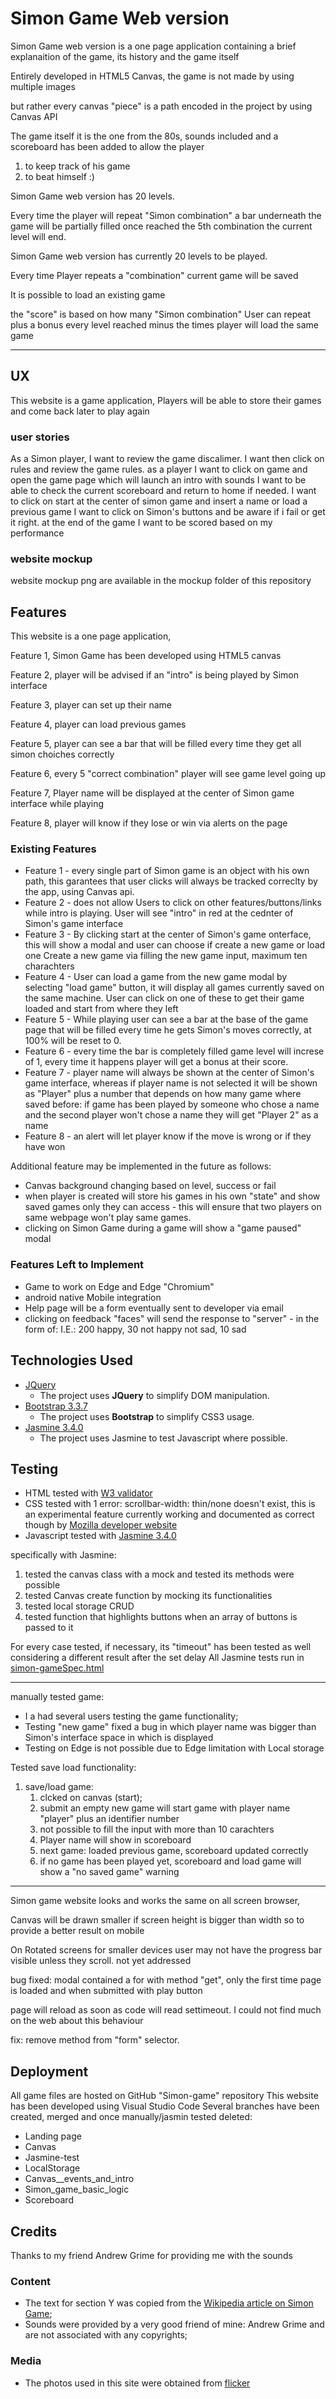 # Simon Game Web version

Simon Game web version is a one page application containing a brief explanaition of the game, its history and the game itself

Entirely developed in HTML5 Canvas, the game is not made by using multiple images 

but rather every canvas "piece" is a path encoded in the project by using Canvas API

The game itself it is the one from the 80s, sounds included and a scoreboard has been added to allow the player

1) to keep track of his game
2) to beat himself :)

Simon Game web version has 20 levels.

Every time the player will repeat "Simon combination" a bar underneath the game will be partially filled 
once reached the 5th combination the current level will end.

Simon Game web version has currently 20 levels to be played. 

Every time Player repeats a "combination" current game will be saved

It is possible to load an existing game 

the "score" is based on how many "Simon combination" 
User can repeat plus a bonus every level reached minus the times player will load the same game

 ----------------------------------
## UX
 
This website is a game application, Players will be able to store their games and come back later to play again

### user stories

As a Simon player, I want to review the game discalimer.
I want then click on rules and review the game rules.
as a player I want to click on game and open the game page which will launch an intro with sounds
I want to be able to check the current scoreboard and return to home if needed.
I want to click on start at the center of simon game and insert a name or load a previous game
I want to click on Simon's buttons and be aware if i fail or get it right.
at the end of the game I want to be scored based on my performance 

### website mockup
website mockup png are available in the mockup folder of this repository

## Features

This website is a one page application, 

Feature 1, Simon Game has been developed using HTML5 canvas

Feature 2, player will be advised if an "intro" is being played by Simon interface

Feature 3, player can set up their name 

Feature 4, player can load previous games 

Feature 5, player can see a bar that will be filled every time they get all simon choiches correctly

Feature 6, every 5 "correct combination" player will see game level going up

Feature 7, Player name will be displayed at the center of Simon game interface while playing

Feature 8, player will know if they lose or win via alerts on the page

### Existing Features

- Feature 1 - every single part of Simon game is an object with his own path, this garantees that user clicks will always be                    tracked correclty by the app, using Canvas api.
- Feature 2 - does not allow Users to click on other features/buttons/links while intro is playing.
              User will see "intro" in red at the cednter of Simon's game interface  
- Feature 3 - By clicking start at the center of Simon's game onterface, this will show a modal and user can choose if create a                 new game or load one
              Create a new game via filling the new game input, maximum ten charachters
- Feature 4 - User can load a game from the new game modal by selecting "load game" button, it will display all games currently                 saved on the same machine. User can click on one of these to get their game loaded and start from where they left
- Feature 5 - While playing user can see a bar at the base of the game page that will be filled every time he gets Simon's moves                correctly, at 100% will be reset to 0.
- Feature 6 - every time the bar is completely filled game level will increse of 1, every time it happens player will get a bonus               at their score.
- Feature 7 - player name will always be shown at the center of Simon's game interface, whereas if player name is not selected it               will be shown as "Player" plus a number that depends on how many game where saved before: if game has been played                 by someone who chose a name and the second player won't chose a name they will get "Player 2" as a name
- Feature 8 - an alert will let player know if the move is wrong or if they have won

Additional feature may be implemented in the future as follows:
 
- Canvas background changing based on level, success or fail
- when player is created will store his games in his own "state" and show saved games only they can access - this will ensure       that two players on same webpage won't play same games.
- clicking on Simon Game during a game will show a "game paused" modal 


### Features Left to Implement
- Game to work on Edge and Edge "Chromium" 
- android native Mobile integration
- Help page will be a form eventually sent to developer via email
- clicking on feedback "faces" will send the response to "server" - in the form of: I.E.: 200 happy, 30 not happy not sad, 10 sad

## Technologies Used


- [JQuery](https://jquery.com)
    - The project uses **JQuery** to simplify DOM manipulation.
- [Bootstrap 3.3.7](https://getbootstrap.com/docs/3.3/getting-started/)
    - The project uses **Bootstrap** to simplify CSS3 usage.
- [Jasmine 3.4.0](https://jasmine.github.io/pages/docs_home.html)
    - The project uses Jasmine to test Javascript where possible.

## Testing

- HTML tested with [W3 validator](https://validator.w3.org)
- CSS tested with 
    1 error: scrollbar-width: thin/none doesn't exist, this is an experimental feature currently working and documented as correct though by [Mozilla developer website](https://developer.mozilla.org/en-US/docs/Web/CSS/scrollbar-width)
- Javascript tested with [Jasmine 3.4.0](https://jasmine.github.io/pages/docs_home.html)

specifically with Jasmine: 
1) tested the canvas class with a mock and tested its methods were possible
2) tested Canvas create function by mocking its functionalities
3) tested local storage CRUD
4) tested function that highlights buttons when an array of buttons is passed to it

For every case tested, if necessary, its "timeout" has been tested as well considering a different result after the set delay
All Jasmine tests run in [simon-gameSpec.html](https://salvatorefiengo.github.io/simon-game/assets/tests/simon-gameSpec.html)


-------------------------------------------------------------------------------------------------------

manually tested game: 

- I a had several users testing the game functionality;
- Testing "new game" fixed a bug in which player name was bigger than Simon's interface space in which is displayed
- Testing on Edge is not possible due to Edge limitation with Local storage  

Tested save load functionality:
1. save/load game:
    1. clcked on canvas (start);
    2. submit an empty new game will start game with player name "player" plus an identifier number
    3. not possible to fill the input with more than 10 carachters 
    4. Player name will show in scoreboard
    5. next game: loaded previous game, scoreboard updated correctly
    6. if no game has been played yet, scoreboard and load game will show a "no saved game" warning


---
Simon game website looks and works the same on all screen browser, 

Canvas will be drawn smaller if screen height is bigger than width so to provide a better result on mobile

On Rotated screens for smaller devices user may not have the progress bar visible unless they scroll. not yet addressed

bug fixed: modal contained a for with method "get", only the first time page is loaded and when submitted with play button

page will reload as soon as code will read settimeout. I could not find much on the web about this behaviour

fix: remove method from "form" selector.

## Deployment

All game files are hosted on GitHub "Simon-game" repository
This website has been developed using Visual Studio Code 
Several branches have been created, merged and once manually/jasmin tested deleted:
- Landing page
- Canvas
- Jasmine-test
- LocalStorage
- Canvas__events_and_intro
- Simon_game_basic_logic
- Scoreboard


## Credits
Thanks to my friend Andrew Grime for providing me with the sounds

### Content
- The text for section Y was copied from the [Wikipedia article on Simon Game](https://en.wikipedia.org/wiki/Simon_(game));
- Sounds were provided by a very good friend of mine: Andrew Grime and are not associated with any copyrights;

### Media
- The photos used in this site were obtained from [flicker](https://www.flickr.com/photos/toywhirl/8050771631/in/photostream/)


